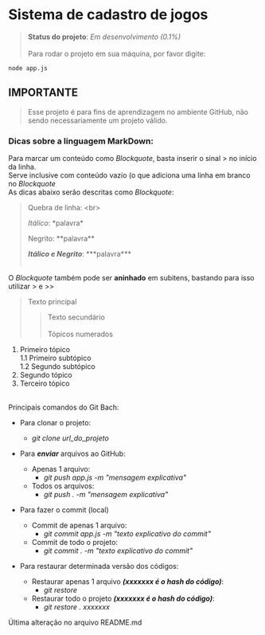 # Sistema de cadastro de jogos

> **Status do projeto**: *Em desenvolvimento (0.1%)*<br><br>
Para rodar o projeto em sua máquina, por favor digite:
```
node app.js
```
## IMPORTANTE
> Esse projeto é para fins de aprendizagem no ambiente GitHub, não sendo necessariamente um projeto válido.

### Dicas sobre a linguagem MarkDown:
Para marcar um conteúdo como *Blockquote*, basta inserir o sinal \> no início da linha.<br>
Serve inclusive com conteúdo vazio (o que adiciona uma linha em branco no *Blockquote*<br>
As dicas abaixo serão descritas como *Blockquote*:<br>
> Quebra de linha: \<br\> <br>
>
> *Itálico*: \*palavra\*<br>
>
> Negrito: \*\*palavra\*\*<br>
>
> ***Itálico e Negrito***: \*\*\*palavra\*\*\*<br><br>

O *Blockquote* também pode ser **aninhado** em subitens, bastando para isso utilizar \> e \>\><br>
> Texto principal<br>
>> Texto secundário<br><br>
Tópicos numerados
1. Primeiro tópico<br>
  1.1 Primeiro subtópico<br>
  1.2 Segundo subtópico<br>
2. Segundo tópico<br>
3. Terceiro tópico<br><br>


Principais comandos do Git Bach:<br>
- Para clonar o projeto:
  - *git clone url_do_projeto*

- Para ***enviar*** arquivos ao GitHub:
  - Apenas 1 arquivo:
    - *git push app.js -m "mensagem explicativa"*
  - Todos os arquivos:
    - *git push . -m "mensagem explicativa"*

- Para fazer o commit (local)<br>
  - Commit de apenas 1 arquivo:
    - *git commit app.js -m "texto explicativo do commit"*
  - Commit de todo o projeto:
    - *git commit . -m "texto explicativo do commit"*


- Para restaurar determinada versão dos códigos:<br>
  - Restaurar apenas 1 arquivo ***(xxxxxxx é o hash do código)***:
    - *git restore*<br>
  - Restaurar todo o projeto ***(xxxxxxx é o hash do código)***:
    - *git restore . xxxxxxx*<br>

Última alteração no arquivo README.md